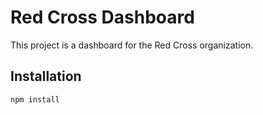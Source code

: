 # Red Cross Dashboard

This project is a dashboard for the Red Cross organization.

## Installation

```sh
npm install